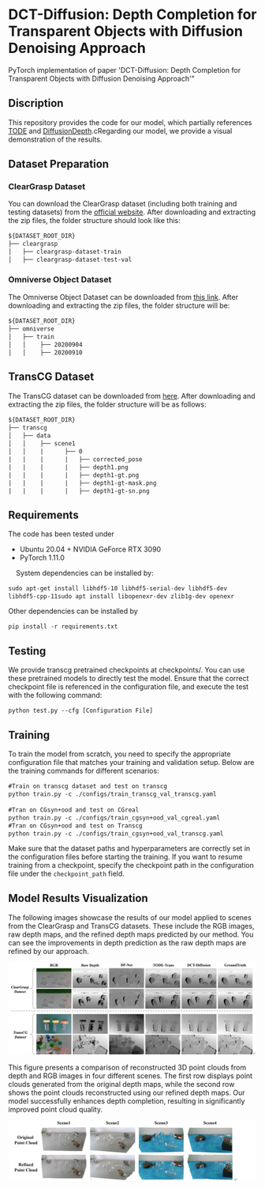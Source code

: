 # DCT-Diffusion: Depth Completion for Transparent Objects with Diffusion Denoising Approach

PyTorch implementation of paper 'DCT-Diffusion: Depth Completion for Transparent Objects with Diffusion Denoising Approach'"

## Discription
This repository provides the code for our model, which partially references [TODE](https://github.com/yuchendoudou/TODE) and [DiffusionDepth](https://github.com/duanyiqun/DiffusionDepth).cRegarding our model, we provide a visual demonstration of the results.

## Dataset Preparation

### ClearGrasp Dataset

You can download the ClearGrasp dataset (including both training and testing datasets) from the [official website](https://sites.google.com/view/cleargrasp/data). After downloading and extracting the zip files, the folder structure should look like this:

```
${DATASET_ROOT_DIR}
├── cleargrasp
│   ├── cleargrasp-dataset-train
│   ├── cleargrasp-dataset-test-val
```

### Omniverse Object Dataset

The Omniverse Object Dataset can be downloaded from [this link](https://drive.google.com/drive/folders/1wCB1vZ1F3up5FY5qPjhcfSfgXpAtn31H?usp=sharing). After downloading and extracting the zip files, the folder structure will be:

```
${DATASET_ROOT_DIR}
├── omniverse
│   ├── train
│   │    ├── 20200904
│   │    ├── 20200910
```

## TransCG Dataset

The TransCG dataset can be downloaded from [here](https://graspnet.net/transcg). After downloading and extracting the zip files, the folder structure will be as follows:

```
${DATASET_ROOT_DIR}
├── transcg
│   ├── data
│   │    ├── scene1
│   │    |      ├── 0
|   |    |      |   ├── corrected_pose
|   |    |      |   ├── depth1.png 
|   |    |      |   ├── depth1-gt.png
|   |    |      |   ├── depth1-gt-mask.png
|   |    |      |   ├── depth1-gt-sn.png
```

## Requirements

The code has been tested under

- Ubuntu 20.04 + NVIDIA GeForce RTX 3090
- PyTorch 1.11.0

    System dependencies can be installed by:

```shell
sudo apt-get install libhdf5-10 libhdf5-serial-dev libhdf5-dev libhdf5-cpp-11sudo apt install libopenexr-dev zlib1g-dev openexr
```

Other dependencies can be installed by

```shell
pip install -r requirements.txt
```

## Testing

We provide transcg pretrained checkpoints at checkpoints/. You can use these pretrained models to directly test the model. Ensure that the correct checkpoint file is referenced in the configuration file, and execute the test with the following command:

```shell
python test.py --cfg [Configuration File]
```

## Training

To train the model from scratch, you need to specify the appropriate configuration file that matches your training and validation setup. Below are the training commands for different scenarios:

```
#Train on transcg dataset and test on transcg
python train.py -c ./configs/train_transcg_val_transcg.yaml

#Tran on CGsyn+ood and test on CGreal
python train.py -c ./configs/train_cgsyn+ood_val_cgreal.yaml
#Tran on CGsyn+ood and test on Transcg
python train.py -c ./configs/train_cgsyn+ood_val_transcg.yaml
```

Make sure that the dataset paths and hyperparameters are correctly set in the configuration files before starting the training. If you want to resume training from a checkpoint, specify the checkpoint path in the configuration file under the `checkpoint_path` field.

## Model Results Visualization

The following images showcase the results of our model applied to scenes from the ClearGrasp and TransCG datasets. These include the RGB images, raw depth maps, and the refined depth maps predicted by our method. You can see the improvements in depth prediction as the raw depth maps are refined by our approach.

![](images/2025-03-02-01-14-27-img_v3_02k0_229d8e81-32e4-4f51-9769-7f10be3823ag.jpg)

This figure presents a comparison of reconstructed 3D point clouds from depth and RGB images in four different scenes. The first row displays point clouds generated from the original depth maps, while the second row shows the point clouds reconstructed using our refined depth maps. Our model successfully enhances depth completion, resulting in significantly improved point cloud quality.

![](images/2025-03-02-01-14-37-img_v3_02k0_ab7bc45d-1aff-4c5a-974a-acf05e55754g.jpg)
